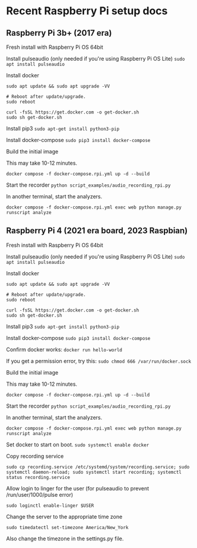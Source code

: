 # Recent Raspberry Pi setup docs


## Raspberry Pi 3b+ (2017 era)

Fresh install with Raspberry Pi OS 64bit

Install pulseaudio (only needed if you're using Raspberry Pi OS Lite)
`sudo apt install pulseaudio`

Install docker
```
sudo apt update && sudo apt upgrade -VV

# Reboot after update/upgrade.
sudo reboot

curl -fsSL https://get.docker.com -o get-docker.sh
sudo sh get-docker.sh

```

Install pip3
`sudo apt-get install python3-pip`

Install docker-compose
`sudo pip3 install docker-compose`


Build the initial image

This may take 10-12 minutes.

`docker compose -f docker-compose.rpi.yml up -d --build`


Start the recorder
`python script_examples/audio_recording_rpi.py`

In another terminal, start the analyzers.

`docker compose -f docker-compose.rpi.yml exec web python manage.py runscript analyze`



## Raspberry Pi 4 (2021 era board, 2023 Raspbian)

Fresh install with Raspberry Pi OS 64bit

Install pulseaudio (only needed if you're using Raspberry Pi OS Lite)
`sudo apt install pulseaudio`

Install docker
```
sudo apt update && sudo apt upgrade -VV

# Reboot after update/upgrade.
sudo reboot

curl -fsSL https://get.docker.com -o get-docker.sh
sudo sh get-docker.sh

```

Install pip3
`sudo apt-get install python3-pip`

Install docker-compose
`sudo pip3 install docker-compose`

Confirm docker works:
`docker run hello-world`

If you get a permission error, try this:
`sudo chmod 666 /var/run/docker.sock`

Build the initial image

This may take 10-12 minutes.

`docker compose -f docker-compose.rpi.yml up -d --build`


Start the recorder
`python script_examples/audio_recording_rpi.py`

In another terminal, start the analyzers.

`docker compose -f docker-compose.rpi.yml exec web python manage.py runscript analyze`

Set docker to start on boot.
`sudo systemctl enable docker`

Copy recording service

`sudo cp recording.service /etc/systemd/system/recording.service; sudo systemctl daemon-reload; sudo systemctl start recording; systemctl status recording.service`

Allow login to linger for the user (for pulseaudio to prevent /run/user/1000/pulse error)

`sudo loginctl enable-linger $USER`

Change the server to the appropriate time zone

`sudo timedatectl set-timezone America/New_York`

Also change the timezone in the settings.py file.
